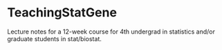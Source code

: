 # TeachingStatGene
Lecture notes for a 12-week course for 4th undergrad in statistics and/or graduate students in stat/biostat.
